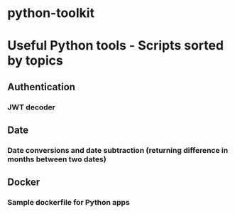 # python-toolkit

# Useful Python tools - Scripts sorted by topics

## Authentication
### JWT decoder

## Date 
### Date conversions and date subtraction (returning difference in months between two dates)

## Docker
### Sample dockerfile for Python apps
